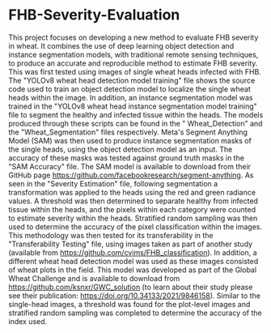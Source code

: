 # FHB-Severity-Evaluation

This project focuses on developing a new method to evaluate FHB severity in wheat. It combines the use of deep learning object detection and instance segmentation models, with traditional remote sensing techniques, to produce an accurate and reproducible method to estimate FHB severity. This was first tested using images of single wheat heads infected with FHB. The "YOLOv8 wheat head detection model training" file shows the source code used to train an object detection model to localize the single wheat heads within the image. In addition, an instance segmentation model was trained in the "YOLOv8 wheat head instance segmentation model training" file to segment the healthy and infected tissue within the heads. The models produced through these scripts can be found in the " Wheat_Detection" and the "Wheat_Segmentation" files respectively. 
Meta's Segment Anything Model (SAM) was then used to produce instance segmentation masks of the single heads, using the object detection model as an input. The accuracy of these masks was tested against ground truth masks in the "SAM Accuracy" file. The SAM model is available to download from their GitHub page https://github.com/facebookresearch/segment-anything. As seen in the "Severity Estimation" file, following segmentation a transformation was applied to the heads using the red and green radiance values. A threshold was then determined to separate healthy from infected tissue within the heads, and the pixels within each category were counted to estimate severity within the heads. Stratified random sampling was then used to determine the accuracy of the pixel classification within the images. 
This methodology was then tested for its transferability in the "Transferability Testing" file, using images taken as part of another study (available from https://github.com/cvims/FHB_classification). In addition, a different wheat head detection model was used as these images consisted of wheat plots in the field. This model was developed as part of the Global Wheat Challenge and is available to download from https://github.com/ksnxr/GWC_solution (to learn about their study please see their publication: https://doi.org/10.34133/2021/9846158). Similar to the single-head images, a threshold was found for the plot-level images and stratified random sampling was completed to determine the accuracy of the index used. 
